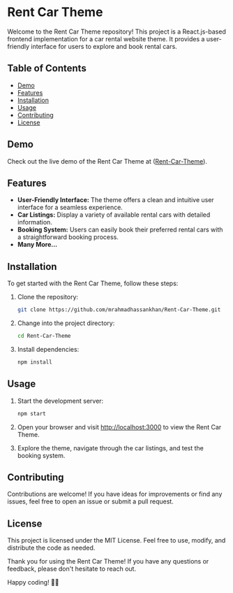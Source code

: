 # Rent Car Theme

Welcome to the Rent Car Theme repository! This project is a React.js-based frontend implementation for a car rental website theme. It provides a user-friendly interface for users to explore and book rental cars.

## Table of Contents

- [Demo](#demo)
- [Features](#features)
- [Installation](#installation)
- [Usage](#usage)
- [Contributing](#contributing)
- [License](#license)

## Demo

Check out the live demo of the Rent Car Theme at ([Rent-Car-Theme](https://mrahmadhassankhan.github.io/Rent-Car-Theme/)).

## Features

- **User-Friendly Interface:** The theme offers a clean and intuitive user interface for a seamless experience.
- **Car Listings:** Display a variety of available rental cars with detailed information.
- **Booking System:** Users can easily book their preferred rental cars with a straightforward booking process.
- **Many More...**

## Installation

To get started with the Rent Car Theme, follow these steps:

1. Clone the repository:

    ```bash
    git clone https://github.com/mrahmadhassankhan/Rent-Car-Theme.git
    ```

2. Change into the project directory:

    ```bash
    cd Rent-Car-Theme
    ```

3. Install dependencies:

    ```bash
    npm install
    ```

## Usage

1. Start the development server:

    ```bash
    npm start
    ```

2. Open your browser and visit [http://localhost:3000](http://localhost:3000) to view the Rent Car Theme.

3. Explore the theme, navigate through the car listings, and test the booking system.

## Contributing

Contributions are welcome! If you have ideas for improvements or find any issues, feel free to open an issue or submit a pull request. 

## License

This project is licensed under the MIT License. Feel free to use, modify, and distribute the code as needed.

Thank you for using the Rent Car Theme! If you have any questions or feedback, please don't hesitate to reach out.

Happy coding! 🚗✨
